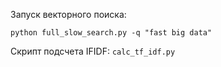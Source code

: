 Запуск векторного поиска:
```
python full_slow_search.py -q "fast big data"
```
Скрипт подсчета IFIDF: `calc_tf_idf.py`
